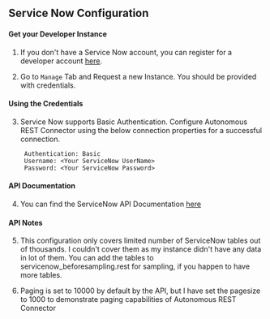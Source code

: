 ## Service Now Configuration

#### Get your Developer Instance
1. If you don't have a Service Now account, you can register for a developer account [here](https://developer.servicenow.com/app.do#!/home).

2. Go to `Manage` Tab and Request a new Instance. You should be provided with credentials. 

#### Using the Credentials
3. Service Now supports Basic Authentication. Configure Autonomous REST Connector using the below connection properties for a successful connection.
      
        Authentication: Basic
        Username: <Your ServiceNow UserName>
        Password: <Your ServiceNow Password>

#### API Documentation
4. You can find the ServiceNow API Documentation [here](https://developer.servicenow.com/app.do#!/rest_api_doc?v=madrid&id=c_TableAPI)

#### API Notes
5. This configuration only covers limited number of ServiceNow tables out of thousands. I couldn't cover them as my instance didn't have any data in lot of them. You can add the tables to servicenow_beforesampling.rest for sampling, if you happen to have more tables.

6. Paging is set to 10000 by default by the API, but I have set the pagesize to 1000 to demonstrate paging capabilities of Autonomous REST Connector
